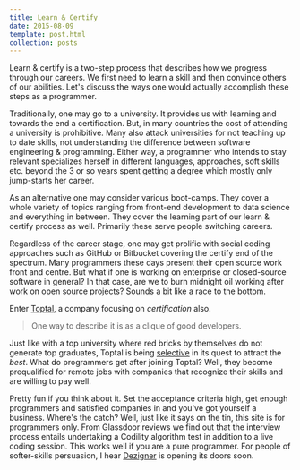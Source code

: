 ```yaml
---
title: Learn & Certify
date: 2015-08-09
template: post.html
collection: posts
---
```

Learn & certify is a two-step process that describes how we progress through our careers. We first need to learn a skill and then convince others of our abilities. Let's discuss the ways one would actually accomplish these steps as a programmer.

Traditionally, one may go to a university. It provides us with learning and towards the end a certification. But, in many countries the cost of attending a university is prohibitive. Many also attack universities for not teaching up to date skills, not understanding the difference between software engineering & programming. Either way, a programmer who intends to stay relevant specializes herself in different languages, approaches, soft skills etc. beyond the 3 or so years spent getting a degree which mostly only jump-starts her career.

As an alternative one may consider various boot-camps. They cover a whole variety of topics ranging from front-end development to data science and everything in between. They cover the learning part of our learn & certify process as well. Primarily these serve people switching careers.


Regardless of the career stage, one may get prolific with social coding approaches such as GitHub or Bitbucket covering the certify end of the spectrum. Many programmers these days present their open source work front and centre. But what if one is working on enterprise or closed-source software in general? In that case, are we to burn midnight oil working after work on open source projects? Sounds a bit like a race to the bottom.

Enter [Toptal](http://www.toptal.com/), a company focusing on *certification* also.

> One way to describe it is as a clique of good developers.

Just like with a top university where red bricks by themselves do not generate top graduates, Toptal is being [selective](http://www.toptal.com/top-3-percent) in its quest to attract the *best*. What do programmers get after joining Toptal? Well, they become prequalified for remote jobs with companies that recognize their skills and are willing to pay well.

Pretty fun if you think about it. Set the acceptance criteria high, get enough programmers and satisfied companies in and you've got yourself a business. Where's the catch? Well, just like it says on the tin, this site is for programmers only. From Glassdoor reviews we find out that the interview process entails undertaking a Codility algorithm test in addition to a live coding session. This works well if you are a pure programmer. For people of softer-skills persuasion, I hear [Dezigner](http://dezigner.io/) is opening its doors soon.